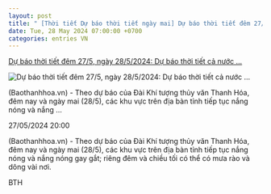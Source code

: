 ```yaml
---
layout: post
title: " [Thời tiết Dự báo thời tiết ngày mai] Dự báo thời tiết đêm 27/5, ngày 28/5/2024: Dự báo thời tiết cả nước ..."
date: Tue, 28 May 2024 07:00:00 +0700
categories: entries VN
---
```

[Dự báo thời tiết đêm 27/5, ngày 28/5/2024: Dự báo thời tiết cả nước ...](https://baothanhhoa.vn/video/du-bao-thoi-tiet-dem-27-5-ngay-28-5-2024-du-bao-thoi-tiet-ca-nuoc-va-thanh-hoa-chi-tiet-215264.htm)

![Dự báo thời tiết đêm 27/5, ngày 28/5/2024: Dự báo thời tiết cả nước ...](https://baothanhhoa.vn/media/video/460/news/2422/262d1205149t7857l3-thumbnail-moiiii-128.png)

(Baothanhhoa.vn) - Theo dự báo của Đài Khí tượng thủy văn Thanh Hóa, đêm nay và ngày mai (28/5), các khu vực trên địa bàn tỉnh tiếp tục nắng nóng và nắng ...

27/05/2024 20:00

(Baothanhhoa.vn) - Theo dự báo của Đài Khí tượng thủy văn Thanh Hóa, đêm nay và ngày mai (28/5), các khu vực trên địa bàn tỉnh tiếp tục nắng nóng và nắng nóng gay gắt; riêng đêm và chiều tối có thể có mưa rào và dông vài nơi.

BTH

